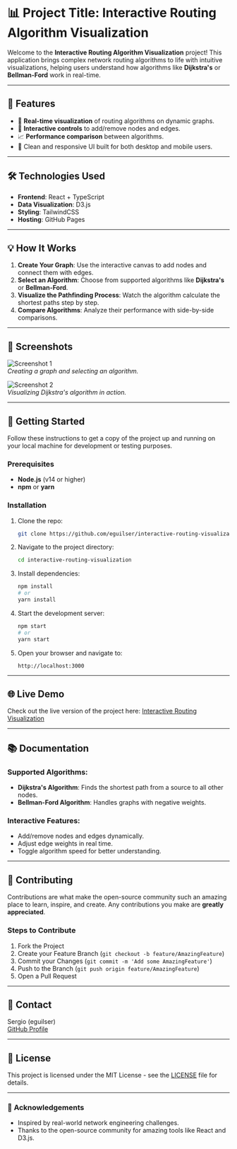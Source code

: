 # 📊 **Project Title: Interactive Routing Algorithm Visualization**

Welcome to the **Interactive Routing Algorithm Visualization** project! This application brings complex network routing algorithms to life with intuitive visualizations, helping users understand how algorithms like **Dijkstra's** or **Bellman-Ford** work in real-time.

---

## 🌟 **Features**

- 🚀 **Real-time visualization** of routing algorithms on dynamic graphs.
- 🔄 **Interactive controls** to add/remove nodes and edges.
- 📈 **Performance comparison** between algorithms.
- 🎨 Clean and responsive UI built for both desktop and mobile users.

---

## 🛠️ **Technologies Used**

- **Frontend**: React + TypeScript
- **Data Visualization**: D3.js
- **Styling**: TailwindCSS
- **Hosting**: GitHub Pages

---

## 💡 **How It Works**

1. **Create Your Graph**: Use the interactive canvas to add nodes and connect them with edges.
2. **Select an Algorithm**: Choose from supported algorithms like **Dijkstra's** or **Bellman-Ford**.
3. **Visualize the Pathfinding Process**: Watch the algorithm calculate the shortest paths step by step.
4. **Compare Algorithms**: Analyze their performance with side-by-side comparisons.

---

## 📸 **Screenshots**

![Screenshot 1](https://via.placeholder.com/800x400)  
*Creating a graph and selecting an algorithm.*

![Screenshot 2](https://via.placeholder.com/800x400)  
*Visualizing Dijkstra's algorithm in action.*

---

## 🚀 **Getting Started**

Follow these instructions to get a copy of the project up and running on your local machine for development or testing purposes.

### Prerequisites

- **Node.js** (v14 or higher)
- **npm** or **yarn**

### Installation

1. Clone the repo:
   ```bash
   git clone https://github.com/eguilser/interactive-routing-visualization.git
   ```

2. Navigate to the project directory:
   ```bash
   cd interactive-routing-visualization
   ```

3. Install dependencies:
   ```bash
   npm install
   # or
   yarn install
   ```

4. Start the development server:
   ```bash
   npm start
   # or
   yarn start
   ```

5. Open your browser and navigate to:
   ```
   http://localhost:3000
   ```

---

## 🌐 **Live Demo**

Check out the live version of the project here: [Interactive Routing Visualization](https://eguilser.github.io/interactive-routing-visualization/)

---

## 📚 **Documentation**

### Supported Algorithms:
- **Dijkstra's Algorithm**: Finds the shortest path from a source to all other nodes.
- **Bellman-Ford Algorithm**: Handles graphs with negative weights.

### Interactive Features:
- Add/remove nodes and edges dynamically.
- Adjust edge weights in real time.
- Toggle algorithm speed for better understanding.

---

## 🤝 **Contributing**

Contributions are what make the open-source community such an amazing place to learn, inspire, and create. Any contributions you make are **greatly appreciated**.

### Steps to Contribute

1. Fork the Project
2. Create your Feature Branch (`git checkout -b feature/AmazingFeature`)
3. Commit your Changes (`git commit -m 'Add some AmazingFeature'`)
4. Push to the Branch (`git push origin feature/AmazingFeature`)
5. Open a Pull Request

---

## 📩 **Contact**

Sergio (eguilser)  
[GitHub Profile](https://github.com/eguilser)  

---

## 📝 **License**

This project is licensed under the MIT License - see the [LICENSE](LICENSE) file for details.

---

### 🌟 **Acknowledgements**

- Inspired by real-world network engineering challenges.
- Thanks to the open-source community for amazing tools like React and D3.js.
